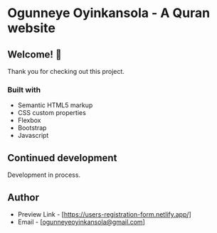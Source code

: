 # Ogunneye Oyinkansola - A Quran website

## Welcome! 👋
Thank you for checking out this project.

### Built with

- Semantic HTML5 markup
- CSS custom properties
- Flexbox
- Bootstrap
- Javascript

## Continued development

Development in process.

## Author
- Preview Link - [https://users-registration-form.netlify.app/]
- Email - [ogunneyeoyinkansola@gmail.com]
